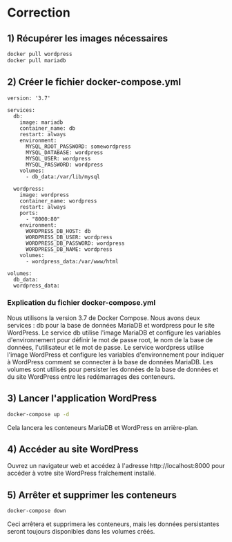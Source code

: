 # Correction

## 1) Récupérer les images nécessaires
```bash
docker pull wordpress
docker pull mariadb
```

## 2) Créer le fichier docker-compose.yml

```docker
version: '3.7'

services:
  db:
    image: mariadb
    container_name: db
    restart: always
    environment:
      MYSQL_ROOT_PASSWORD: somewordpress
      MYSQL_DATABASE: wordpress
      MYSQL_USER: wordpress
      MYSQL_PASSWORD: wordpress
    volumes:
      - db_data:/var/lib/mysql

  wordpress:
    image: wordpress
    container_name: wordpress
    restart: always
    ports:
      - "8000:80"
    environment:
      WORDPRESS_DB_HOST: db
      WORDPRESS_DB_USER: wordpress
      WORDPRESS_DB_PASSWORD: wordpress
      WORDPRESS_DB_NAME: wordpress
    volumes:
      - wordpress_data:/var/www/html

volumes:
  db_data:
  wordpress_data:
```

### Explication du fichier docker-compose.yml

Nous utilisons la version 3.7 de Docker Compose.
Nous avons deux services : db pour la base de données MariaDB et wordpress pour le site WordPress.
Le service db utilise l'image MariaDB et configure les variables d'environnement pour définir le mot de passe root, le nom de la base de données, l'utilisateur et le mot de passe.
Le service wordpress utilise l'image WordPress et configure les variables d'environnement pour indiquer à WordPress comment se connecter à la base de données MariaDB.
Les volumes sont utilisés pour persister les données de la base de données et du site WordPress entre les redémarrages des conteneurs.

## 3) Lancer l'application WordPress
```bash
docker-compose up -d
```
Cela lancera les conteneurs MariaDB et WordPress en arrière-plan.

## 4) Accéder au site WordPress

Ouvrez un navigateur web et accédez à l'adresse http://localhost:8000 pour accéder à votre site WordPress fraîchement installé.

## 5) Arrêter et supprimer les conteneurs

```bash
docker-compose down
```
Ceci arrêtera et supprimera les conteneurs, mais les données persistantes seront toujours disponibles dans les volumes créés.